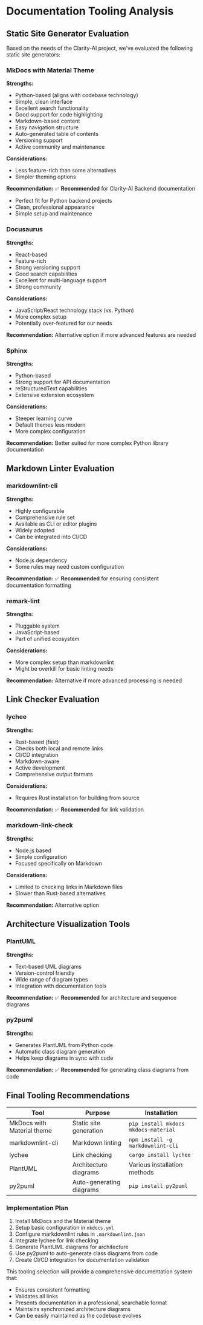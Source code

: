 # Documentation Tooling Analysis

## Static Site Generator Evaluation

Based on the needs of the Clarity-AI project, we've evaluated the following static site generators:

### MkDocs with Material Theme

**Strengths:**
- Python-based (aligns with codebase technology)
- Simple, clean interface
- Excellent search functionality
- Good support for code highlighting
- Markdown-based content
- Easy navigation structure
- Auto-generated table of contents
- Versioning support
- Active community and maintenance

**Considerations:**
- Less feature-rich than some alternatives
- Simpler theming options

**Recommendation:** ✅ **Recommended** for Clarity-AI Backend documentation
- Perfect fit for Python backend projects
- Clean, professional appearance
- Simple setup and maintenance

### Docusaurus

**Strengths:**
- React-based
- Feature-rich
- Strong versioning support
- Good search capabilities
- Excellent for multi-language support
- Strong community

**Considerations:**
- JavaScript/React technology stack (vs. Python)
- More complex setup
- Potentially over-featured for our needs

**Recommendation:** Alternative option if more advanced features are needed

### Sphinx

**Strengths:**
- Python-based
- Strong support for API documentation
- reStructuredText capabilities
- Extensive extension ecosystem

**Considerations:**
- Steeper learning curve
- Default themes less modern
- More complex configuration

**Recommendation:** Better suited for more complex Python library documentation

## Markdown Linter Evaluation

### markdownlint-cli

**Strengths:**
- Highly configurable
- Comprehensive rule set
- Available as CLI or editor plugins
- Widely adopted
- Can be integrated into CI/CD

**Considerations:**
- Node.js dependency
- Some rules may need custom configuration

**Recommendation:** ✅ **Recommended** for ensuring consistent documentation formatting

### remark-lint

**Strengths:**
- Pluggable system
- JavaScript-based
- Part of unified ecosystem

**Considerations:**
- More complex setup than markdownlint
- Might be overkill for basic linting needs

**Recommendation:** Alternative if more advanced processing is needed

## Link Checker Evaluation

### lychee

**Strengths:**
- Rust-based (fast)
- Checks both local and remote links
- CI/CD integration
- Markdown-aware
- Active development
- Comprehensive output formats

**Considerations:**
- Requires Rust installation for building from source

**Recommendation:** ✅ **Recommended** for link validation

### markdown-link-check

**Strengths:**
- Node.js based
- Simple configuration
- Focused specifically on Markdown

**Considerations:**
- Limited to checking links in Markdown files
- Slower than Rust-based alternatives

**Recommendation:** Alternative option

## Architecture Visualization Tools

### PlantUML

**Strengths:**
- Text-based UML diagrams
- Version-control friendly
- Wide range of diagram types
- Integration with documentation tools

**Recommendation:** ✅ **Recommended** for architecture and sequence diagrams

### py2puml

**Strengths:**
- Generates PlantUML from Python code
- Automatic class diagram generation
- Helps keep diagrams in sync with code

**Recommendation:** ✅ **Recommended** for generating class diagrams from code

## Final Tooling Recommendations

| Tool | Purpose | Installation |
|------|---------|-------------|
| MkDocs with Material theme | Static site generation | `pip install mkdocs mkdocs-material` |
| markdownlint-cli | Markdown linting | `npm install -g markdownlint-cli` |
| lychee | Link checking | `cargo install lychee` |
| PlantUML | Architecture diagrams | Various installation methods |
| py2puml | Auto-generating diagrams | `pip install py2puml` |

### Implementation Plan

1. Install MkDocs and the Material theme
2. Setup basic configuration in `mkdocs.yml`
3. Configure markdownlint rules in `.markdownlint.json`
4. Integrate lychee for link checking
5. Generate PlantUML diagrams for architecture
6. Use py2puml to auto-generate class diagrams from code
7. Create CI/CD integration for documentation validation

This tooling selection will provide a comprehensive documentation system that:
- Ensures consistent formatting
- Validates all links
- Presents documentation in a professional, searchable format
- Maintains synchronized architecture diagrams
- Can be easily maintained as the codebase evolves